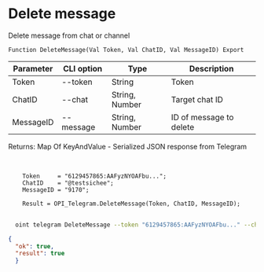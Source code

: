 ﻿---
sidebar_position: 7
---

# Delete message
 Delete message from chat or channel



`Function DeleteMessage(Val Token, Val ChatID, Val MessageID) Export`

  | Parameter | CLI option | Type | Description |
  |-|-|-|-|
  | Token | --token | String | Token |
  | ChatID | --chat | String, Number | Target chat ID |
  | MessageID | --message | String, Number | ID of message to delete |

  
  Returns:  Map Of KeyAndValue - Serialized JSON response from Telegram

<br/>




```bsl title="Code example"
    Token     = "6129457865:AAFyzNYOAFbu...";
    ChatID    = "@testsichee";
    MessageID = "9170";

    Result = OPI_Telegram.DeleteMessage(Token, ChatID, MessageID);
```



```sh title="CLI command example"
    
  oint telegram DeleteMessage --token "6129457865:AAFyzNYOAFbu..." --chat "@testsichee" --message "6846"

```

```json title="Result"
{
  "ok": true,
  "result": true
  }
```
